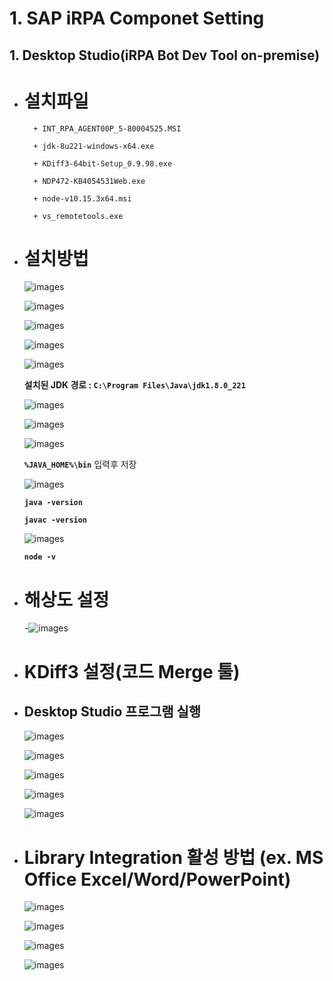 # 1. SAP iRPA Componet Setting


## 1. Desktop Studio(iRPA Bot Dev Tool on-premise)

+ # 설치파일

        + INT_RPA_AGENT00P_5-80004525.MSI

        + jdk-8u221-windows-x64.exe

        + KDiff3-64bit-Setup_0.9.98.exe

        + NDP472-KB4054531Web.exe

        + node-v10.15.3x64.msi

        + vs_remotetools.exe

+ # 설치방법

    ![images](./img/image008.png)

    ![images](./img/image009.png)

    ![images](./img/image010.png)

    ![images](./img/image011.png)

    ![images](./img/image012.png)

    **설치된 JDK 경로 : `C:\Program Files\Java\jdk1.8.0_221`**

    ![images](./img/image013.png)

    ![images](./img/image014.png)

    ![images](./img/image015.png)

    **`%JAVA_HOME%\bin`** 입력후 저장

    ![images](./img/image016.png)

    **`java -version`**

    **`javac -version`**

    ![images](./img/image017.png)

    **`node -v`**

+ # 해상도 설정

    -![images](./img/image018.png)

+ # KDiff3 설정(코드 Merge 툴)

+ ## Desktop Studio 프로그램 실행

    ![images](./img/image019.png)

    ![images](./img/image020.png)

    ![images](./img/image021.png)

    ![images](./img/image022.png)

    ![images](./img/image023.png)

+ # Library Integration 활성 방법 (ex. MS Office Excel/Word/PowerPoint)

    ![images](./img/image024.png)

    ![images](./img/image025.png)

    ![images](./img/image026.png)

    ![images](./img/image027.png)